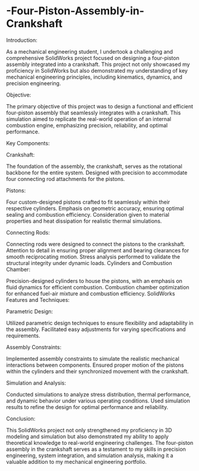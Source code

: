 # -Four-Piston-Assembly-in-Crankshaft

Introduction:

As a mechanical engineering student, I undertook a challenging and comprehensive SolidWorks project focused on designing a four-piston assembly integrated into a crankshaft. This project not only showcased my proficiency in SolidWorks but also demonstrated my understanding of key mechanical engineering principles, including kinematics, dynamics, and precision engineering.

Objective:

The primary objective of this project was to design a functional and efficient four-piston assembly that seamlessly integrates with a crankshaft. This simulation aimed to replicate the real-world operation of an internal combustion engine, emphasizing precision, reliability, and optimal performance.

Key Components:

Crankshaft:

The foundation of the assembly, the crankshaft, serves as the rotational backbone for the entire system.
Designed with precision to accommodate four connecting rod attachments for the pistons.

Pistons:

Four custom-designed pistons crafted to fit seamlessly within their respective cylinders.
Emphasis on geometric accuracy, ensuring optimal sealing and combustion efficiency.
Consideration given to material properties and heat dissipation for realistic thermal simulations.

Connecting Rods:

Connecting rods were designed to connect the pistons to the crankshaft.
Attention to detail in ensuring proper alignment and bearing clearances for smooth reciprocating motion.
Stress analysis performed to validate the structural integrity under dynamic loads.
Cylinders and Combustion Chamber:

Precision-designed cylinders to house the pistons, with an emphasis on fluid dynamics for efficient combustion.
Combustion chamber optimization for enhanced fuel-air mixture and combustion efficiency.
SolidWorks Features and Techniques:

Parametric Design:

Utilized parametric design techniques to ensure flexibility and adaptability in the assembly.
Facilitated easy adjustments for varying specifications and requirements.

Assembly Constraints:

Implemented assembly constraints to simulate the realistic mechanical interactions between components.
Ensured proper motion of the pistons within the cylinders and their synchronized movement with the crankshaft.

Simulation and Analysis:

Conducted simulations to analyze stress distribution, thermal performance, and dynamic behavior under various operating conditions.
Used simulation results to refine the design for optimal performance and reliability.

Conclusion:

This SolidWorks project not only strengthened my proficiency in 3D modeling and simulation but also demonstrated my ability to apply theoretical knowledge to real-world engineering challenges. The four-piston assembly in the crankshaft serves as a testament to my skills in precision engineering, system integration, and simulation analysis, making it a valuable addition to my mechanical engineering portfolio.





